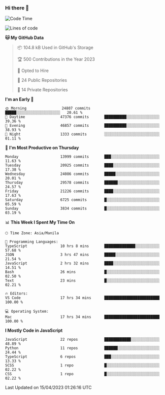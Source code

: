 ### Hi there 👋

<!--START_SECTION:waka-->
![Code Time](http://img.shields.io/badge/Code%20Time-196%20hrs%2046%20mins-blue)

![Lines of code](https://img.shields.io/badge/From%20Hello%20World%20I%27ve%20Written-56.0%20million%20lines%20of%20code-blue)

**🐱 My GitHub Data** 

> 📦 104.8 kB Used in GitHub's Storage 
 > 
> 🏆 500 Contributions in the Year 2023
 > 
> 💼 Opted to Hire
 > 
> 📜 24 Public Repositories 
 > 
> 🔑 14 Private Repositories 
 > 
**I'm an Early 🐤** 

```text
🌞 Morning                24807 commits       █████░░░░░░░░░░░░░░░░░░░░   20.61 % 
🌆 Daytime                47376 commits       ██████████░░░░░░░░░░░░░░░   39.36 % 
🌃 Evening                46857 commits       ██████████░░░░░░░░░░░░░░░   38.93 % 
🌙 Night                  1333 commits        ░░░░░░░░░░░░░░░░░░░░░░░░░   01.11 % 
```
📅 **I'm Most Productive on Thursday** 

```text
Monday                   13999 commits       ███░░░░░░░░░░░░░░░░░░░░░░   11.63 % 
Tuesday                  20925 commits       ████░░░░░░░░░░░░░░░░░░░░░   17.38 % 
Wednesday                24086 commits       █████░░░░░░░░░░░░░░░░░░░░   20.01 % 
Thursday                 29578 commits       ██████░░░░░░░░░░░░░░░░░░░   24.57 % 
Friday                   21226 commits       ████░░░░░░░░░░░░░░░░░░░░░   17.63 % 
Saturday                 6725 commits        █░░░░░░░░░░░░░░░░░░░░░░░░   05.59 % 
Sunday                   3834 commits        █░░░░░░░░░░░░░░░░░░░░░░░░   03.19 % 
```


📊 **This Week I Spent My Time On** 

```text
🕑︎ Time Zone: Asia/Manila

💬 Programming Languages: 
TypeScript               10 hrs 8 mins       ██████████████░░░░░░░░░░░   57.68 % 
JSON                     3 hrs 47 mins       █████░░░░░░░░░░░░░░░░░░░░   21.54 % 
JavaScript               2 hrs 32 mins       ████░░░░░░░░░░░░░░░░░░░░░   14.51 % 
Bash                     26 mins             █░░░░░░░░░░░░░░░░░░░░░░░░   02.50 % 
Text                     23 mins             █░░░░░░░░░░░░░░░░░░░░░░░░   02.21 % 

🔥 Editors: 
VS Code                  17 hrs 34 mins      █████████████████████████   100.00 % 

💻 Operating System: 
Mac                      17 hrs 34 mins      █████████████████████████   100.00 % 
```

**I Mostly Code in JavaScript** 

```text
JavaScript               22 repos            ████████████░░░░░░░░░░░░░   48.89 % 
Python                   11 repos            ██████░░░░░░░░░░░░░░░░░░░   24.44 % 
TypeScript               6 repos             ███░░░░░░░░░░░░░░░░░░░░░░   13.33 % 
SCSS                     1 repo              █░░░░░░░░░░░░░░░░░░░░░░░░   02.22 % 
CSS                      1 repo              █░░░░░░░░░░░░░░░░░░░░░░░░   02.22 % 
```




 Last Updated on 15/04/2023 01:26:16 UTC
<!--END_SECTION:waka-->
